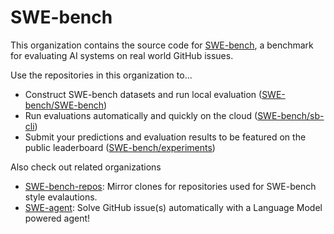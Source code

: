 # SWE-bench

This organization contains the source code for [SWE-bench](https://swe-bench.github.io/), a benchmark for evaluating AI systems on real world GitHub issues.

Use the repositories in this organization to...
* Construct SWE-bench datasets and run local evaluation ([SWE-bench/SWE-bench](https://github.com/SWE-bench/SWE-bench))
* Run evaluations automatically and quickly on the cloud ([SWE-bench/sb-cli](https://github.com/SWE-bench/sb-cli))
* Submit your predictions and evaluation results to be featured on the public leaderboard ([SWE-bench/experiments](https://github.com/SWE-bench/experiments))

Also check out related organizations
* [SWE-bench-repos](https://github.com/SWE-bench-repos): Mirror clones for repositories used for SWE-bench style evalautions.
* [SWE-agent](https://github.com/SWE-agent): Solve GitHub issue(s) automatically with a Language Model powered agent!
